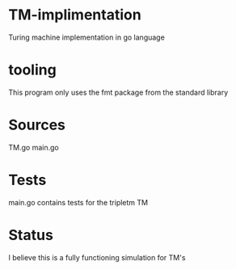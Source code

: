 # TM-implimentation
Turing machine implementation in go language

# tooling
This program only uses the fmt package from the standard library

# Sources
TM.go
main.go

# Tests
main.go contains tests for the tripletm TM

# Status
I believe this is a fully functioning simulation for TM's

